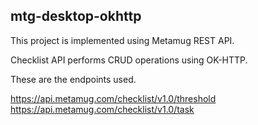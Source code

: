 ## mtg-desktop-okhttp

This project is implemented using Metamug REST API.

Checklist API performs CRUD operations using OK-HTTP.

These are the endpoints used.

https://api.metamug.com/checklist/v1.0/threshold
https://api.metamug.com/checklist/v1.0/task